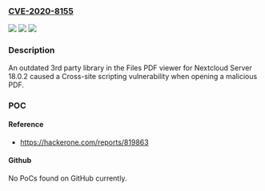 ### [CVE-2020-8155](https://cve.mitre.org/cgi-bin/cvename.cgi?name=CVE-2020-8155)
![](https://img.shields.io/static/v1?label=Product&message=Nextcloud%20Server&color=blue)
![](https://img.shields.io/static/v1?label=Version&message=n%2Fa&color=blue)
![](https://img.shields.io/static/v1?label=Vulnerability&message=Cross-site%20Scripting%20(XSS)%20-%20Generic%20(CWE-79)&color=brighgreen)

### Description

An outdated 3rd party library in the Files PDF viewer for Nextcloud Server 18.0.2 caused a Cross-site scripting vulnerability when opening a malicious PDF.

### POC

#### Reference
- https://hackerone.com/reports/819863

#### Github
No PoCs found on GitHub currently.

